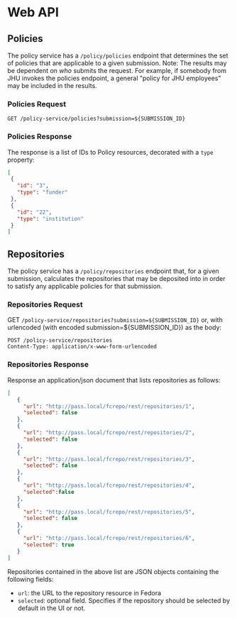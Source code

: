 # Web API

## Policies

The policy service has a `/policy/policies` endpoint that determines the set of policies that are applicable to
a given submission.  Note:  The results may be dependent on _who_ submits the request.  For example, if
somebody from JHU invokes the policies endpoint, a general "policy for JHU employees" may be included in the results.

### Policies Request

`GET /policy-service/policies?submission=${SUBMISSION_ID}`

### Policies Response

The response is a list of IDs to Policy resources, decorated with a `type` property:

```json
[
 {
   "id": "3",
   "type": "funder"
 },
 {
   "id": "22",
   "type": "institution"
 }
]
```


## Repositories

The policy service has a `/policy/repositories` endpoint that, for a given submission, calculates the repositories that may be
deposited into in order to satisfy any applicable policies for that submission.

### Repositories Request

GET `/policy-service/repositories?submission=${SUBMISSION_ID}`
or, with urlencoded (with encoded submission=${SUBMISSION_ID}) as the body:

```HTTP
POST /policy-service/repositories
Content-Type: application/x-www-form-urlencoded
```

### Repositories Response

Response an application/json document that lists repositories as follows:

```json
[
   {
     "url": "http://pass.local/fcrepo/rest/repositories/1",
     "selected": false
   },
   {
     "url": "http://pass.local/fcrepo/rest/repositories/2",
     "selected": false
   },
   {
     "url": "http://pass.local/fcrepo/rest/repositories/3",
     "selected": false
   },
   {
     "url": "http://pass.local/fcrepo/rest/repositories/4",
     "selected":false
   },
   {
     "url": "http://pass.local/fcrepo/rest/repositories/5",
     "selected": false
   },
   {
     "url": "http://pass.local/fcrepo/rest/repositories/6",
     "selected": true
   }
]

```


Repositories contained in the above list are JSON objects containing the following fields:

* `url`: the URL to the repository resource in Fedora
* `selected`: optional field.  Specifies if the repository should be selected by default in the UI or not.


